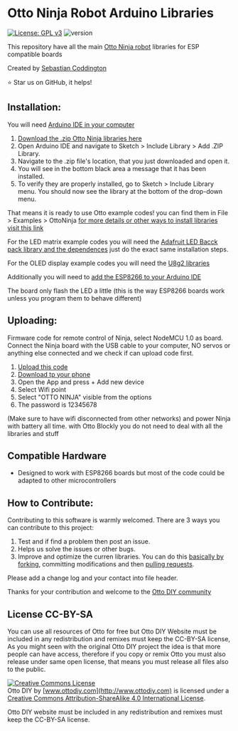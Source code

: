# Otto Ninja Robot Arduino Libraries

[![License: GPL v3](https://img.shields.io/badge/License-GPLv3-blue.svg)](https://www.gnu.org/licenses/gpl-3.0)
![version](https://img.shields.io/badge/version-1.1-blue)

This repository have all the main [Otto Ninja robot](https://www.ottodiy.com/ninja) libraries for ESP compatible boards

Created by [Sebastian Coddington](https://github.com/SebastianCoddington)

:star: Star us on GitHub, it helps!

## Installation:

You will need [Arduino IDE in your computer](https://www.arduino.cc/en/software)

1. [Download the .zip Otto Ninja libraries here](https://github.com/OttoDIY/OttoNinja/archive/master.zip)
2. Open Arduino IDE and navigate to Sketch > Include Library > Add .ZIP Library.
3. Navigate to the .zip file's location, that you just downloaded and open it.
4. You will see in the bottom black area a message that it has been installed. 
5. To verify they are properly installed, go to Sketch > Include Library menu. You should now see the library at the bottom of the drop-down menu.

That means it is ready to use Otto example codes! you can find them in File > Examples > OttoNinja
[for more details or other ways to install libraries visit this link](https://www.arduino.cc/en/Guide/Libraries) 

For the LED matrix example codes you will need the [Adafruit LED Bacck pack library and the dependences](https://github.com/adafruit/Adafruit_LED_Backpack/archive/refs/heads/master.zip) just do the exact same installation steps.

For the OLED display example codes you will need the [U8g2 libraries](https://github.com/olikraus/u8g2/archive/refs/heads/master.zip)

Additionally you will need to [add the ESP8266 to your Arduino IDE](https://randomnerdtutorials.com/how-to-install-esp8266-board-arduino-ide/)

The board only flash the LED a little (this is the way ESP8266 boards work unless you program them to behave different)



## Uploading:

Firmware code for remote control of Ninja, select NodeMCU 1.0 as board. Connect the Ninja board with the USB cable to your computer, NO servos or anything else connected and we check if can upload code first.

1. [Upload this code](https://github.com/OttoDIY/OttoNinja/blob/master/examples/App/OttoNinja_APP/OttoNinja_APP.ino) 
2. [Download tp your phone](https://remotexy.com/en/download/)
2. Open the App and press + Add new device
3. Select Wifi point
4. Select "OTTO NINJA" visible from the options
6. The password is 12345678

(Make sure to have wifi disconnected from other networks) and power Ninja with battery all time.
with Otto Blockly  you do not need to deal with all the libraries and stuff

## Compatible Hardware

- Designed to work with ESP8266 boards but most of the code could be adapted to other microcontrollers

 ## How to Contribute:
Contributing to this software is warmly welcomed. There are 3 ways you can contribute to this project:
1. Test and if find a problem then post an issue.
2. Helps us solve the issues or other bugs.
3. Improve and optimize the curren libraries.
You can do this [basically by forking](https://help.github.com/en/articles/fork-a-repo), committing modifications and then [pulling requests](https://help.github.com/en/articles/about-pull-requests). 

Please add a change log and your contact into file header.

Thanks for your contribution and welcome to the [Otto DIY community](http://builders.ottodiy.com/)

## License CC-BY-SA
You can use all resources of Otto for free but Otto DIY Website must be included in any redistribution and remixes must keep the CC-BY-SA license, As you might seen with the original Otto DIY project the idea is that more people can have access, therefore if you copy or remix Otto you must also release under same open license, that means you must release all files also to the public.

<a rel="license" href="http://creativecommons.org/licenses/by-sa/4.0/"><img alt="Creative Commons License" style="border-width:0" src="https://i.creativecommons.org/l/by-sa/4.0/88x31.png" /></a><br /><span xmlns:dct="http://purl.org/dc/terms/" property="dct:title">Otto DIY</span> by <a xmlns:cc="http://creativecommons.org/ns#"  property="cc:attributionName"> [www.ottodiy.com](http://www.ottodiy.com) </a> is licensed under a <a rel="license" href="http://creativecommons.org/licenses/by-sa/4.0/">Creative Commons Attribution-ShareAlike 4.0 International License</a>.

Otto DIY website must be included in any redistribution and remixes must keep the CC-BY-SA license.